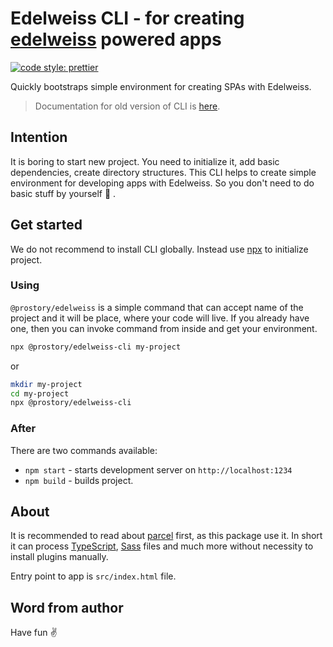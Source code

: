 # Edelweiss CLI - for creating [edelweiss](https://github.com/YevhenKap/edelweiss) powered apps

[![code style: prettier](https://img.shields.io/badge/code_style-prettier-ff69b4.svg?style=flat-square)](https://github.com/prettier/prettier)

Quickly bootstraps simple environment for creating SPAs with Edelweiss.

> Documentation for old version of CLI is [here](https://yevhenkap.github.io/docs-cli).

## Intention

It is boring to start new project. You need to initialize it, add basic dependencies, create directory structures. This CLI helps to create simple environment for developing apps with Edelweiss. So you don't need to do basic stuff by yourself 🕺 .

## Get started

We do not recommend to install CLI globally. Instead use [npx](https://docs.npmjs.com/cli/v7/commands/npx) to initialize project.

### Using

`@prostory/edelweiss` is a simple command that can accept name of the project and it will be place, where your code will live. If you already have one, then you can invoke command from inside and get your environment.

```sh
npx @prostory/edelweiss-cli my-project
```

or

```sh
mkdir my-project
cd my-project
npx @prostory/edelweiss-cli
```

### After

There are two commands available:

- `npm start` - starts development server on `http://localhost:1234`
- `npm build` - builds project.

## About

It is recommended to read about [parcel](https://v2.parceljs.org) first, as this package use it. In short it can process [TypeScript](https://typescriptlang.org), [Sass](https://sass-lang.com) files and much more without necessity to install plugins manually.

Entry point to app is `src/index.html` file.

## Word from author

Have fun ✌️
